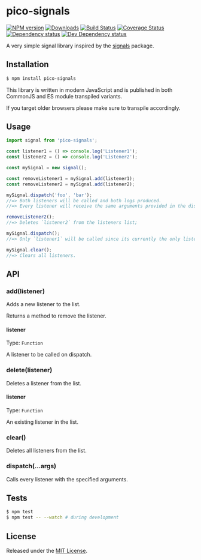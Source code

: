 # pico-signals

[![NPM version][npm-image]][npm-url] [![Downloads][downloads-image]][npm-url] [![Build Status][travis-image]][travis-url] [![Coverage Status][codecov-image]][codecov-url] [![Dependency status][david-dm-image]][david-dm-url] [![Dev Dependency status][david-dm-dev-image]][david-dm-dev-url]

[npm-url]:https://npmjs.org/package/pico-signals
[downloads-image]:https://img.shields.io/npm/dm/pico-signals.svg
[npm-image]:https://img.shields.io/npm/v/pico-signals.svg
[travis-url]:https://travis-ci.org/moxystudio/js-pico-signals
[travis-image]:http://img.shields.io/travis/moxystudio/js-pico-signals/master.svg
[codecov-url]:https://codecov.io/gh/moxystudio/js-pico-signals
[codecov-image]:https://img.shields.io/codecov/c/github/moxystudio/js-pico-signals/master.svg
[david-dm-url]:https://david-dm.org/moxystudio/js-pico-signals
[david-dm-image]:https://img.shields.io/david/moxystudio/js-pico-signals.svg
[david-dm-dev-url]:https://david-dm.org/moxystudio/js-pico-signals?type=dev
[david-dm-dev-image]:https://img.shields.io/david/dev/moxystudio/js-pico-signals.svg

A very simple signal library inspired by the [signals](https://github.com/millermedeiros/js-signals) package.


## Installation

```sh
$ npm install pico-signals
```

This library is written in modern JavaScript and is published in both CommonJS and ES module transpiled variants.

If you target older browsers please make sure to transpile accordingly. 


## Usage

```js
import signal from 'pico-signals';

const listener1 = () => console.log('Listener1');
const listener2 = () => console.log('Listener2');

const mySignal = new signal();

const removeListener1 = mySignal.add(listener1);
const removeListener2 = mySignal.add(listener2);

mySignal.dispatch('foo', 'bar');
//=> Both listeners will be called and both logs produced.
//=> Every listener will receive the same arguments provided in the dispatch method.

removeListener2();
//=> Deletes `listener2` from the listeners list;

mySignal.dispatch();
//=> Only `listener1` will be called since its currently the only listener on the list.

mySignal.clear();
//=> Clears all listeners.
```

## API

### add(listener)

Adds a new listener to the list.

Returns a method to remove the listener.

#### listener
Type: `Function`

A listener to be called on dispatch.

### delete(listener)

Deletes a listener from the list.

#### listener
Type: `Function`

An existing listener in the list.

### clear()

Deletes all listeners from the list.

### dispatch(...args)

Calls every listener with the specified arguments.


## Tests

```sh
$ npm test
$ npm test -- --watch # during development
```


## License

Released under the [MIT License](http://www.opensource.org/licenses/mit-license.php).

